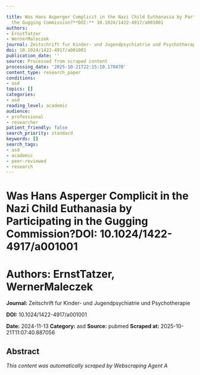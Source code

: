 ```yaml
---

title: Was Hans Asperger Complicit in the Nazi Child Euthanasia by Participating in
  the Gugging Commission?**DOI:** 10.1024/1422-4917/a001001
authors:
- ErnstTatzer
- WernerMaleczek
journal: Zeitschrift fur Kinder- und Jugendpsychiatrie und Psychotherapie
doi: 10.1024/1422-4917/a001001
publication_date: ''
source: Processed from scraped content
processing_date: '2025-10-21T22:15:10.170470'
content_type: research_paper
conditions:
- asd
topics: []
categories:
- asd
reading_level: academic
audience:
- professional
- researcher
patient_friendly: false
search_priority: standard
keywords: []
search_tags:
- asd
- academic
- peer-reviewed
- research
---
```




# Was Hans Asperger Complicit in the Nazi Child Euthanasia by Participating in the Gugging Commission?**DOI:** 10.1024/1422-4917/a001001

# **Authors:** ErnstTatzer, WernerMaleczek

**Journal:** Zeitschrift fur Kinder- und Jugendpsychiatrie und Psychotherapie

**DOI:** 10.1024/1422-4917/a001001

**Date:** 2024-11-13
**Category:** asd
**Source:** pubmed
**Scraped at:** 2025-10-21T11:07:40.887056
## Abstract
*This content was automatically scraped by Webscraping Agent A*